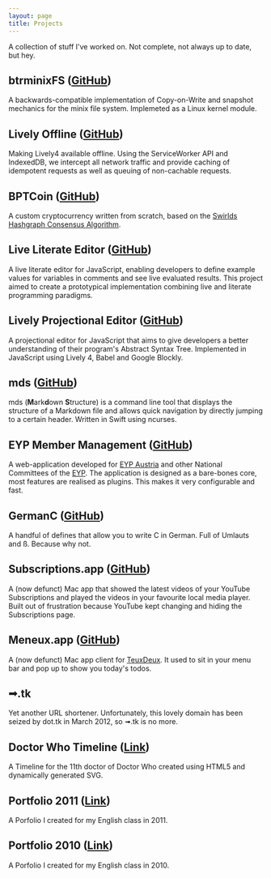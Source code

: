```yaml
---
layout: page
title: Projects
---
```


A collection of stuff I've worked on. Not complete, not always up to date, but hey.

## btrminixFS ([GitHub](https://github.com/davidrauch/btrminixFS))

A backwards-compatible implementation of Copy-on-Write and snapshot mechanics for the minix file system. Implemeted as a Linux kernel module.

## Lively Offline ([GitHub](https://github.com/LivelyKernel/lively4-core/tree/gh-pages/src/external/lively4-serviceworker/src))

Making Lively4 available offline. Using the ServiceWorker API and IndexedDB, we intercept all network traffic and provide caching of idempotent requests as well as queuing of non-cachable requests.

## BPTCoin ([GitHub](https://github.com/ceddie/bptc_wallet))

A custom cryptocurrency written from scratch, based on the [Swirlds Hashgraph Consensus Algorithm](http://www.swirlds.com/downloads/SWIRLDS-TR-2016-01.pdf).

## Live Literate Editor ([GitHub](https://github.com/NHoff95/PLCTE_17_LLP))

A live literate editor for JavaScript, enabling developers to define example values for variables in comments and see live evaluated results. This project aimed to create a prototypical implementation combining live and literate programming paradigms.

## Lively Projectional Editor ([GitHub](https://github.com/LivelyKernel/lively4-projectional-editor))

A projectional editor for JavaScript that aims to give developers a better understanding of their program's Abstract Syntax Tree. Implemented in JavaScript using Lively 4, Babel and Google Blockly.

## mds ([GitHub](https://github.com/davidrauch/mds))

mds (**M**ark**d**own **S**tructure) is a command line tool that displays the structure of a Markdown file and allows quick navigation by directly jumping to a certain header. Written in Swift using ncurses.

## EYP Member Management ([GitHub](https://github.com/eyp-developers/eyp-member-database))

A web-application developed for [EYP Austria](http://www.eypaustria.org) and other National Committees of the [EYP](http://eyp.org). The application is designed as a bare-bones core, most features are realised as plugins. This makes it very configurable and fast.

## GermanC ([GitHub](https://github.com/davidrauch/GermanC))

A handful of defines that allow you to write C in German. Full of Umlauts and ß. Because why not.

## Subscriptions.app ([GitHub](https://github.com/davidrauch/Subscriptions))

A (now defunct) Mac app that showed the latest videos of your YouTube Subscriptions and played the videos in your favourite local media player. Built out of frustration because YouTube kept changing and hiding the Subscriptions page.

## Meneux.app ([GitHub](https://github.com/davidrauch/Meneux))

A (now defunct) Mac app client for [TeuxDeux](https://teuxdeux.com). It used to sit in your menu bar and pop up to show you today's todos.

## ➟.tk

Yet another URL shortener. Unfortunately, this lovely domain has been seized by dot.tk in March 2012, so ➟.tk is no more.

## Doctor Who Timeline ([Link](drwhotimeline/))

A Timeline for the 11th doctor of Doctor Who created using HTML5 and dynamically generated SVG.

## Portfolio 2011 ([Link](portfolio2011/))

A Porfolio I created for my English class in 2011.

## Portfolio 2010 ([Link](portfolio2010/))

A Porfolio I created for my English class in 2010.